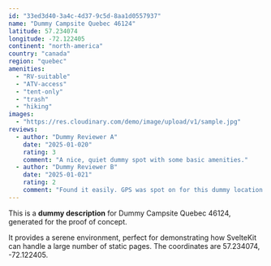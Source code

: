 ```yaml
---
id: "33ed3d40-3a4c-4d37-9c5d-8aa1d0557937"
name: "Dummy Campsite Quebec 46124"
latitude: 57.234074
longitude: -72.122405
continent: "north-america"
country: "canada"
region: "quebec"
amenities:
  - "RV-suitable"
  - "ATV-access"
  - "tent-only"
  - "trash"
  - "hiking"
images:
  - "https://res.cloudinary.com/demo/image/upload/v1/sample.jpg"
reviews:
  - author: "Dummy Reviewer A"
    date: "2025-01-020"
    rating: 3
    comment: "A nice, quiet dummy spot with some basic amenities."
  - author: "Dummy Reviewer B"
    date: "2025-01-021"
    rating: 2
    comment: "Found it easily. GPS was spot on for this dummy location."
---
```


This is a **dummy description** for Dummy Campsite Quebec 46124, generated for the proof of concept.

It provides a serene environment, perfect for demonstrating how SvelteKit can handle a large number of static pages. The coordinates are 57.234074, -72.122405.
